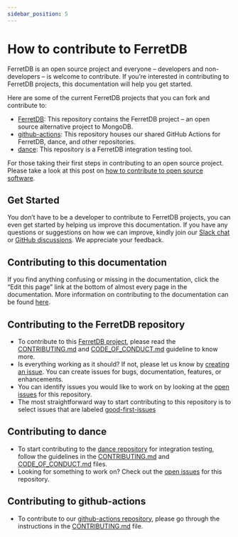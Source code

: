 ```yaml
---
sidebar_position: 5
---
```


# How to contribute to FerretDB

FerretDB is an open source project and everyone – developers and non-developers – is welcome to contribute.
If you’re interested in contributing to FerretDB projects, this documentation will help you get started.

Here are some of the current FerretDB projects that you can fork and contribute to:

* [FerretDB](https://github.com/FerretDB/FerretDB): This repository contains the FerretDB project – an open source alternative project to MongoDB.
* [github-actions](https://github.com/FerretDB/github-actions): This repository houses our shared GitHub Actions for FerretDB, dance, and other repositories.
* [dance](https://github.com/FerretDB/dance): This repository is a FerretDB integration testing tool.

For those taking their first steps in contributing to an open source project.
Please take a look at this post on [how to contribute to open source software](https://www.ferretdb.io/how-to-contribute-to-open-source-2022/).

## Get Started

You don’t have to be a developer to contribute to FerretDB projects, you can even get started by helping us improve this documentation.
If you have any questions or suggestions on how we can improve, kindly join our [Slack chat](/#community) or [GitHub discussions](https://github.com/FerretDB/FerretDB/discussions).
We appreciate your feedback.

## Contributing to this documentation

If you find anything confusing or missing in the documentation, click the “Edit this page” link at the bottom of almost every page in the documentation.
More information on contributing to the documentation can be found [here](https://github.com/FerretDB/FerretDB/blob/main/CONTRIBUTING.md#contributing-documentation).

## Contributing to the FerretDB repository

* To contribute to this [FerretDB project](https://github.com/FerretDB/FerretDB/), please read the [CONTRIBUTING.md](https://github.com/FerretDB/FerretDB/blob/main/CONTRIBUTING.md) and [CODE_OF_CONDUCT.md](https://github.com/FerretDB/FerretDB/blob/main/CODE_OF_CONDUCT.md) guideline to know more.
* Is everything working as it should?
If not, please let us know by [creating an issue](https://github.com/FerretDB/FerretDB/issues/new/choose).
You can create issues for bugs, documentation, features, or enhancements.
* You can identify issues you would like to work on by looking at the [open issues](https://github.com/FerretDB/FerretDB/issues) for this repository.
* The most straightforward way to start contributing to this repository is to select issues that are labeled [good-first-issues](https://github.com/FerretDB/FerretDB/contribute)

## Contributing to dance

* To start contributing to the [dance repository](https://github.com/FerretDB/github-actions) for integration testing, follow the guidelines in the [CONTRIBUTING.md](https://github.com/FerretDB/dance/blob/main/CONTRIBUTING.md) and [CODE_OF_CONDUCT.md](https://github.com/FerretDB/dance/blob/main/CODE_OF_CONDUCT.md) files.
* Looking for something to work on?
Check out the [open issues](https://github.com/FerretDB/dance/issues) for this repository.

## Contributing to github-actions

* To contribute to our [github-actions repository](https://github.com/FerretDB/github-actions/), please go through the instructions in the [CONTRIBUTING.md](https://github.com/FerretDB/github-actions/blob/main/CONTRIBUTING.md) file.
